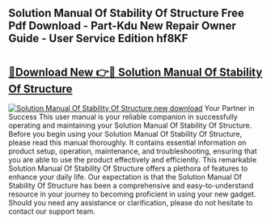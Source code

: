 ## Solution Manual Of Stability Of Structure Free Pdf Download - Part-Kdu New Repair Owner Guide - User Service Edition hf8KF

# <h2><a href="http://bc95036.oget.top/?id=Solution+Manual+Of+Stability+Of+Structure">🔗Download New 👉🔴 Solution Manual Of Stability Of Structure</a></h2>

[![Solution Manual Of Stability Of Structure new download](https://i.imgur.com/5g1atiW.png)](http://bc95036.oget.top/?id=Solution+Manual+Of+Stability+Of+Structure)
Your Partner in Success This user manual is your reliable companion in successfully operating and maintaining your Solution Manual Of Stability Of Structure. Before you begin using your Solution Manual Of Stability Of Structure, please read this manual thoroughly. It contains essential information on product setup, operation, maintenance, and troubleshooting, ensuring that you are able to use the product effectively and efficiently. This remarkable Solution Manual Of Stability Of Structure offers a plethora of features to enhance your daily life. Our expectation is that the Solution Manual Of Stability Of Structure has been a comprehensive and easy-to-understand resource in your journey to becoming proficient in using your new gadget. Should you need any assistance or clarification, please do not hesitate to contact our support team.
